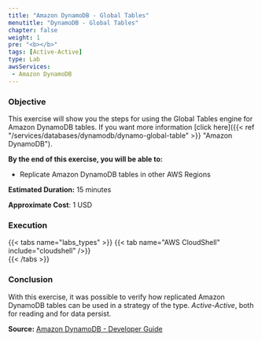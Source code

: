 ```yaml
---
title: "Amazon DynamoDB - Global Tables"
menutitle: "DynamoDB - Global Tables"
chapter: false
weight: 1
pre: "<b></b>"
tags: [Active-Active]
type: Lab
awsServices:
 - Amazon DynamoDB
---
```


### Objective

This exercise will show you the steps for using the Global Tables engine for Amazon DynamoDB tables. If you want more information [click here]({{< ref "/services/databases/dynamodb/dynamo-global-table" >}} "Amazon DynamoDB").

**By the end of this exercise, you will be able to:**

* Replicate Amazon DynamoDB tables in other AWS Regions


**Estimated Duration:** 15 minutes

**Approximate Cost**: 1 USD

### Execution
{{< tabs name="labs_types" >}} 
{{< tab name="AWS CloudShell" include="cloudshell" />}}  
{{< /tabs >}}

### Conclusion

With this exercise, it was possible to verify how replicated Amazon DynamoDB tables can be used in a strategy of the type. *Active-Active*, both for reading and for data persist.

**Source:** [Amazon DynamoDB - Developer Guide](https://docs.aws.amazon.com/amazondynamodb/latest/developerguide/V2globaltables.tutorial.html)


